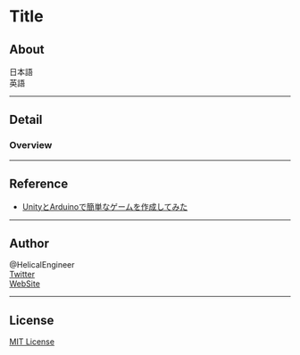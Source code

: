 # Title

## About

日本語  
英語

---

## Detail

### Overview

[](![Image](img/overview.jpg))

---

## Reference

- [UnityとArduinoで簡単なゲームを作成してみた](https://fabterrace.site/2021/04/13/unity%E3%81%A8arduino%E3%81%A7%E7%B0%A1%E5%8D%98%E3%81%AA%E3%82%B2%E3%83%BC%E3%83%A0%E3%82%92%E4%BD%9C%E6%88%90%E3%81%97%E3%81%A6%E3%81%BF%E3%81%9F%E3%80%82/)

---

## Author

@HelicalEngineer  
[Twitter](https://twitter.com/HelicalEngineer)  
[WebSite](https://helical-engineer.com/)  

---

## License

[MIT License](LICENSE)
